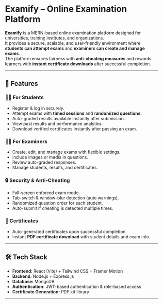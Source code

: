 # Examify – Online Examination Platform

**Examify** is a MERN-based online examination platform designed for universities, training institutes, and organizations.  
It provides a secure, scalable, and user-friendly environment where **students can attempt exams** and **examiners can create and manage exams**.  
The platform ensures fairness with **anti-cheating measures** and rewards learners with **instant certificate downloads** after successful completion.

---

## 🚀 Features

### 👨‍🎓 For Students
- Register & log in securely.
- Attempt exams with **timed sessions** and **randomized questions**.
- Auto-graded results available instantly after submission.
- View past results and performance analytics.
- Download verified certificates instantly after passing an exam.

### 👨‍🏫 For Examiners
- Create, edit, and manage exams with flexible settings.
- Include images or media in questions.
- Review auto-graded responses.
- Manage students, results, and certificates.

### 🔒 Security & Anti-Cheating
- Full-screen enforced exam mode.
- Tab-switch & window-blur detection (auto warnings).
- Randomized question order for each student.
- Auto-submit if cheating is detected multiple times.

### 🏅 Certificates
- Auto-generated certificates upon successful completion.
- Instant **PDF certificate download** with student details and exam info.

---

## 🛠️ Tech Stack

- **Frontend:** React (Vite) + Tailwind CSS + Framer Motion
- **Backend:** Node.js + Express.js
- **Database:** MongoDB
- **Authentication:** JWT-based authentication & role-based access
- **Certificate Generation:** PDF kit library

---
